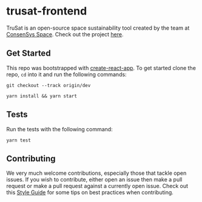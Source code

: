 # trusat-frontend

TruSat is an open-source space sustainability tool created by the team at [ConsenSys Space](https://consensys.space). Check out the project [here](https://trusat.org).

## Get Started

This repo was bootstrapped with [create-react-app](https://github.com/facebook/create-react-app). To get started clone the repo, `cd` into it and run the following commands:

```
git checkout --track origin/dev

yarn install && yarn start
```

## Tests

Run the tests with the following command:

```
yarn test
```

## Contributing

We very much welcome contributions, especially those that tackle open issues. If you wish to contribute, either open an issue then make a pull request or make a pull request against a currently open issue. Check out this [Style Guide](https://github.com/agis/git-style-guide) for some tips on best practices when contributing.
